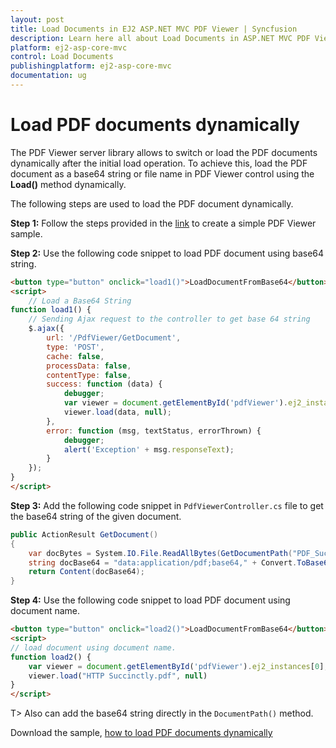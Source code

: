```yaml
---
layout: post
title: Load Documents in EJ2 ASP.NET MVC PDF Viewer | Syncfusion
description: Learn here all about Load Documents in ASP.NET MVC PDF Viewer component of Syncfusion Essential JS 2 and more.
platform: ej2-asp-core-mvc
control: Load Documents
publishingplatform: ej2-asp-core-mvc
documentation: ug
---
```



# Load PDF documents dynamically

The PDF Viewer server library allows to switch or load the PDF documents dynamically after the initial load operation. To achieve this, load the PDF document as a base64 string or file name in PDF Viewer control using the **Load()** method dynamically.

The following steps are used to load the PDF document dynamically.

**Step 1:** Follow the steps provided in the [link](https://ej2.syncfusion.com/aspnetmvc/documentation/pdfviewer/getting-started/) to create a simple PDF Viewer sample.

**Step 2:** Use the following code snippet to load PDF document using base64 string.

```html
<button type="button" onclick="load1()">LoadDocumentFromBase64</button>
<script>
    // Load a Base64 String
function load1() {
    // Sending Ajax request to the controller to get base 64 string
    $.ajax({
        url: '/PdfViewer/GetDocument',
        type: 'POST',
        cache: false,
        processData: false,
        contentType: false,
        success: function (data) {
            debugger;
            var viewer = document.getElementById('pdfViewer').ej2_instances[0];
            viewer.load(data, null);
        },
        error: function (msg, textStatus, errorThrown) {
            debugger;
            alert('Exception' + msg.responseText);
        }
    });
}
</script>
```

**Step 3:** Add the following code snippet in `PdfViewerController.cs` file to get the base64 string of the given document.

```cs
public ActionResult GetDocument()
{
    var docBytes = System.IO.File.ReadAllBytes(GetDocumentPath("PDF_Succinctly.pdf"));
    string docBase64 = "data:application/pdf;base64," + Convert.ToBase64String(docBytes);
    return Content(docBase64);
}
```

**Step 4:** Use the following code snippet to load PDF document using document name.

```html
<button type="button" onclick="load2()">LoadDocumentFromBase64</button>
<script>
// load document using document name.
function load2() {
    var viewer = document.getElementById('pdfViewer').ej2_instances[0];
    viewer.load("HTTP Succinctly.pdf", null)
}
</script>
```

T> Also can add the base64 string directly in the `DocumentPath()` method.

Download the sample, [how to load PDF documents dynamically](https://www.syncfusion.com/downloads/support/directtrac/general/ze/EJ2MvcSample-1778613339.zip)